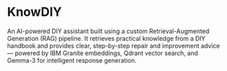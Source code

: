 # KnowDIY
An AI-powered DIY assistant built using a custom Retrieval-Augmented Generation (RAG) pipeline. It retrieves practical knowledge from a DIY handbook and provides clear, step-by-step repair and improvement advice — powered by IBM Granite embeddings, Qdrant vector search, and Gemma-3 for intelligent response generation.
